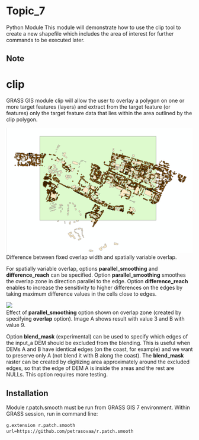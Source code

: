 # Topic_7
Python Module
This module will demonstrate how to use the clip tool to create a new shapefile which includes the area of interest for further commands to be executed later.
## Note


# clip
GRASS GIS module clip will allow the user to overlay a polygon on one or more target features (layers) and extract from the target feature (or features) only the target feature data that lies within the area outlined by the clip polygon. 

  




<img src="Areas_to_clip.png" width=600 border=0><br>
Difference between fixed overlap width and spatially variable overlap.

<p>
For spatially variable overlap, options <b>parallel_smoothing</b>
and <b>difference_reach</b> can be specified.
Option <b>parallel_smoothing</b> smoothes the overlap zone in direction
parallel to the edge.
Option <b>difference_reach</b> enables to increase the sensitivity to higher
differences on the edges by taking maximum difference values in the cells
close to edges.

<img src="r_patch_smooth_parallel_smoothing.png" border=0><br>
Effect of <b>parallel_smoothing</b> option shown on overlap zone (created by specifying <b>overlap</b> option).
Image A shows result with value 3 and B with value 9.


Option <b>blend_mask</b> (experimental) can be used to specify which edges of
the input_a DEM should be excluded from the blending. This is useful when
DEMs A and B have identical edges (on the coast, for example) and we want
to preserve only A (not blend it with B along the coast).
The <b>blend_mask</b> raster can be created by digitizing area approximately around the excluded edges,
so that the edge of DEM A is inside the areas and the rest are NULLs.
This option requires more testing.

## Installation
Module r.patch.smooth must be run from GRASS GIS 7 environment. Within GRASS session, run in command line:

    g.extension r.patch.smooth url=https://github.com/petrasovaa/r.patch.smooth

